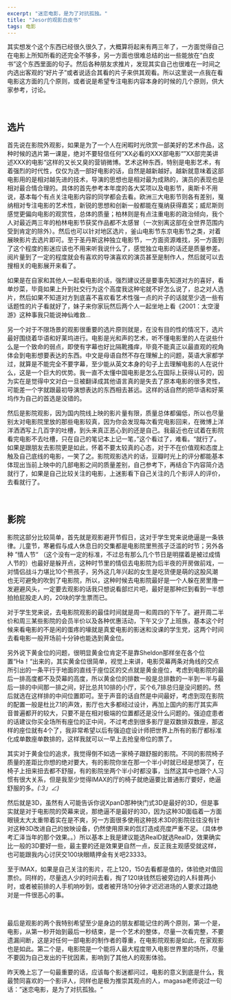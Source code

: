 ```yaml
---
excerpt: "迷恋电影，是为了对抗孤独。"
title: "Jesor的观影白皮书"
tags: 电影
---
```


其实想发个这个东西已经很久很久了，大概算将起来有两三年了，一方面觉得自己在电影上所知所看的还完全不够多，另一方面也很难总结的出一些能放在“白皮书”这个东西里面的句子。然后各种朋友求推片，发现其实自己也很难在一时间之内选出客观的“好片子”或者说适合其看的片子来供其观看。所以这里说一点我在看电影这方面的几个原则，或者说是希望专注电影内容本身的时候的几个原则，供大家参考，讨论。

<br>

## 选片

首先说在影院外观影，如果是为了一个人在闲暇时光欣赏一部美好的艺术作品，这种时候的选片第一课是，绝对不要轻信任何”XX必看的XXX部电影“”XX部完美讲述XXX的电影“这样的又长又臭的营销微博。艺术这种东西，特别是电影艺术，有着强烈的时代性，仅仅为选一部好电影的话，自然是越新越好。越新就意味着这部电影用的是相对越先进的技术，导演的思想也是相对最为成熟的，演员的表现也是相对最合情合理的。具体的首先参考本年度的各大奖项以及电影节，奥斯卡不用说，基本每个有点关注电影内容的同学都会去看。欧洲三大电影节则各有差别，戛纳相对专注电影的艺术性，新锐的思想和创新一般都能在戛纳获得嘉奖；威尼斯则感觉更偏向电影的观赏性，总体的质量；柏林则是有点注重电影的政治倾向，我个人对最近两三年的柏林电影节获奖作品都不太感冒（一次别离这部在全世界范围内受到肯定的除外）。然后也可以针对地区选片，釜山电影节东京电影节之类，对着展映影片去选片即可。至于圣丹斯这种独立电影节，一方面资源难找，另一方面到了这个程度的影迷应该也不用来听我说什么了，感觉独立电影的话还是质量参差。阅片量到了一定的程度就会有喜欢的导演喜欢的演员甚至是制作人，然后就可以去搜相关的电影展开来看了。

如果是在自家和其他人一起看电影的话，强烈建议还是要事先知道对方的喜好，看单炒菜，毕竟如果上升到社交行为这个高度我这种宅就不好怎么说了，总之对人选片，然后如果不知道对方到底喜不喜欢看艺术性强一点的片子的话就至少选一些有话题性的片子看就好了，妹子来你家玩然后两个人一起坐地上看《2001：太空漫游》这种事我只能说神仙难救...

另一个对于不限场景的观影很重要的选片原则就是，在没有目的性的情况下，选片最好围绕着华语和好莱坞进行。电影是光和声的艺术，听不懂电影里的人在说些什么是一个致命的弱点，即使有字幕也好比隔靴搔痒，毕竟不能真正以最直观的视角体会到电影想要表达的东西。中文是母语自然不存在理解上的问题，英语大家都学过，就算是不能完全不要字幕，至少能从英文本身的句子上去理解电影的人在说什么，这是一个巨大的优势。我一直不太懂中国电影是怎么在国际上获得认可的，因为实在是觉得中文对白一旦被翻译成其他语言真的是失去了原本电影的很多灵性，可能差一个字就跟最初导演想表达的东西相去甚远。这样的话自然的把华语和好莱坞作为自己的首选是没错的。

然后是影院观影，因为国内院线上映的影片量有限，质量总体都偏低，所以也尽量别太对电影院里放的那些电影较真，因为你会发现每次看完电影回来，在微博上洋洋洒洒写上几百字的吐槽，到头来真正恶心到的还是自己。我最近也在试着在影院看完电影不去吐槽，只在自己的笔记本上记一笔，”这个看过了，难看。“就行了。如果是跟朋友去影院更是如此，怀着不要太较真的心态，对于不在价值观和态度上触及自己底线的电影，一笑了之。影院观影选片的话，豆瓣时光上的评分都能基本体现出当前上映中的几部电影之间的质量差别，自己参考下，再结合下内容简介选就行了，如果是自己比较关注的电影，上迷影看下自己关注的几个影评人的评价，去看就行了。

<br>

## 影院

影院这部分比较简单，首先就是观影避开节假日，这对于学生党来说绝逼是一条铁律。儿童节，寒暑假与成人休息日的交集都是电影院里熊孩子泛滥的时节；另外各种 ”情人节“ （这个没有一定的标准，不过总有那么几个节日是明摆着是被过成情人节的）也最好是躲开点，这种时节里的情侣去电影院为后半夜的开房做前戏，一对情侣战斗力堪比10个熊孩子，另外这几年兴起的女生是吃货便是萌的这股风潮也无可避免的吹到了电影院，所以，这种时候去电影院最好是一个人躲在房里撸一发避避风头，一定要去观影的话我只想说看部烂片吧，最好是那种烂到看到一半想拍拍屁股走人的，20块的学生票而已。

对于学生党来说，去电影院观影的最佳时间就是周一和周四的下午了。避开周二半价和周三某些影院的会员半价以及各种优惠活动，下午又少了上班族，基本这个时候来看电影的不是闲的蛋疼的壕就是真爱电影的影迷和没课的学生党，这两个时间去看电影一般开场前十分钟也能选到黄金位。

另外说下黄金位的问题，很明显黄金位肯定不是靠Sheldon那样坐在各个位置“Ha！“出来的，其实黄金位很简单，视觉上来讲，电影荧幕两条对角线的交点所引出的一条平行于地面的直线于座位区的交点就是黄金座位，考虑到电影院的最后一排高度都不及荧幕的高度，所以黄金位的排数一般是总排数的一半到一半与最后一排的中间那一排之间，好比总共10排的小厅，买个6,7排总归是没问题的。然后就选在这样排的中间位置即可。至于声音的话自然是中间最好，考虑到现在影院的配置一般是杜比7.1的声效，影厅也大多都经过设计，再加上国内的影厅其实声音普遍都开的较大，只要不是在相对极端的位置都还是没什么问题的。强迫症患者的话建议你买全场所有座位的正中间，不过考虑到很多影厅是双数排双数座，那这样的座位就有4个了，我非常希望以后有强迫症设计师把世界上所有的影厅都标准化成单数座单数排的，这样我就可以一早上去抢皇帝位的票了。

其实对于黄金位的追求，我觉得倒不如选一家椅子跟舒服的影院。不同的影院椅子质量的差距比你想的绝对要大，有的影院你坐在那一个半小时就已经是想哭了，在椅子上扭来扭去都不舒服，有的影院坐两个半小时都没事，当然这其中也跟个人习惯有很大关系，但是我至少觉得IMAX的厅的椅子就绝逼要比普通影厅要好，绝逼舒服的多。_(:3」∠)_

然后就是3D，虽然有人可能告诉你说XpanD那种快门式3D是最好的3D，但是事实就是对于电影院的荧幕来说，那绝逼不是最好的3D，因为这种3D面临着一方面眼镜太大太重带着实在是不爽，另一方面很多使用这种技术3D的影院往往没有针对这种3D改进自己的放映设备，仍然使用原来的氙灯造成亮度严重不足。（具体参考汇泽当年的那个效果。。）所以基本上我是建议能选RealD就选RealD，效果确实比一般的3D要好一些，最主要的还是效果更自然一点，反正我主观感受就这样，也可能跟我内心讨厌交100块眼睛押金有关吧23333。

至于IMAX，如果是自己关注的影片，花上120，150去看都是值的，体验绝对值回票价。同样的，尽量选人少的时间去看，掏了120块钱然后被旁边的人科普两小时，或者被前排的人手机响吵到，或者被开场10分钟才迟迟进场的人要求过路绝对是一件很恶心的事。

<br>

最后是观影的两个我特别希望至少是身边的朋友都能记住的两个原则，第一个是，电影，从第一秒开始到最后一秒结束，是一个艺术的整体，尽量一次看完整，不要遗漏间断，这是对任何一部电影的制作者的尊重，在电影院观影是如此，在家观影也是如此。第二个是，电影院是一个能将人最大程度带入电影世界里的场所，尽量不要因为自己发出的干扰因素，影响到了其他人的观影体验。

昨天晚上忘了一句最重要的话，应该每个影迷都问过，电影的意义到底是什么，我最赞同喜欢的一个影评人，同样也是极为推崇其观点的人，magasa老师说过一句话：”迷恋电影，是为了对抗孤独。“